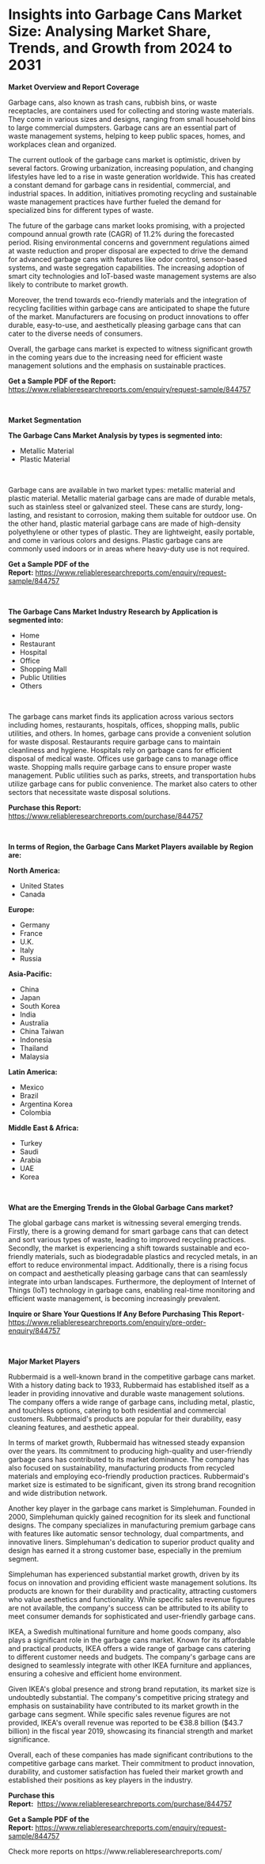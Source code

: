 <p><h1>Insights into Garbage Cans Market Size: Analysing Market Share, Trends, and Growth from 2024 to 2031</h1></p><p><strong>Market Overview and Report Coverage</strong></p>
<p><p>Garbage cans, also known as trash cans, rubbish bins, or waste receptacles, are containers used for collecting and storing waste materials. They come in various sizes and designs, ranging from small household bins to large commercial dumpsters. Garbage cans are an essential part of waste management systems, helping to keep public spaces, homes, and workplaces clean and organized.</p><p>The current outlook of the garbage cans market is optimistic, driven by several factors. Growing urbanization, increasing population, and changing lifestyles have led to a rise in waste generation worldwide. This has created a constant demand for garbage cans in residential, commercial, and industrial spaces. In addition, initiatives promoting recycling and sustainable waste management practices have further fueled the demand for specialized bins for different types of waste.</p><p>The future of the garbage cans market looks promising, with a projected compound annual growth rate (CAGR) of 11.2% during the forecasted period. Rising environmental concerns and government regulations aimed at waste reduction and proper disposal are expected to drive the demand for advanced garbage cans with features like odor control, sensor-based systems, and waste segregation capabilities. The increasing adoption of smart city technologies and IoT-based waste management systems are also likely to contribute to market growth.</p><p>Moreover, the trend towards eco-friendly materials and the integration of recycling facilities within garbage cans are anticipated to shape the future of the market. Manufacturers are focusing on product innovations to offer durable, easy-to-use, and aesthetically pleasing garbage cans that can cater to the diverse needs of consumers.</p><p>Overall, the garbage cans market is expected to witness significant growth in the coming years due to the increasing need for efficient waste management solutions and the emphasis on sustainable practices.</p></p>
<p><strong>Get a Sample PDF of the Report:</strong> <a href="https://www.reliableresearchreports.com/enquiry/request-sample/844757">https://www.reliableresearchreports.com/enquiry/request-sample/844757</a></p>
<p>&nbsp;</p>
<p><strong>Market Segmentation</strong></p>
<p><strong>The Garbage Cans Market Analysis by types is segmented into:</strong></p>
<p><ul><li>Metallic Material</li><li>Plastic Material</li></ul></p>
<p>&nbsp;</p>
<p><p>Garbage cans are available in two market types: metallic material and plastic material. Metallic material garbage cans are made of durable metals, such as stainless steel or galvanized steel. These cans are sturdy, long-lasting, and resistant to corrosion, making them suitable for outdoor use. On the other hand, plastic material garbage cans are made of high-density polyethylene or other types of plastic. They are lightweight, easily portable, and come in various colors and designs. Plastic garbage cans are commonly used indoors or in areas where heavy-duty use is not required.</p></p>
<p><strong>Get a Sample PDF of the Report:</strong>&nbsp;<a href="https://www.reliableresearchreports.com/enquiry/request-sample/844757">https://www.reliableresearchreports.com/enquiry/request-sample/844757</a></p>
<p>&nbsp;</p>
<p><strong>The Garbage Cans Market Industry Research by Application is segmented into:</strong></p>
<p><ul><li>Home</li><li>Restaurant</li><li>Hospital</li><li>Office</li><li>Shopping Mall</li><li>Public Utilities</li><li>Others</li></ul></p>
<p>&nbsp;</p>
<p><p>The garbage cans market finds its application across various sectors including homes, restaurants, hospitals, offices, shopping malls, public utilities, and others. In homes, garbage cans provide a convenient solution for waste disposal. Restaurants require garbage cans to maintain cleanliness and hygiene. Hospitals rely on garbage cans for efficient disposal of medical waste. Offices use garbage cans to manage office waste. Shopping malls require garbage cans to ensure proper waste management. Public utilities such as parks, streets, and transportation hubs utilize garbage cans for public convenience. The market also caters to other sectors that necessitate waste disposal solutions.</p></p>
<p><strong>Purchase this Report:</strong>&nbsp; <a href="https://www.reliableresearchreports.com/purchase/844757">https://www.reliableresearchreports.com/purchase/844757</a></p>
<p>&nbsp;</p>
<p><strong>In terms of Region, the Garbage Cans Market Players available by Region are:</strong></p>
<p>
    <p> <strong> North America: </strong>
        <ul>
            <li>United States</li>
            <li>Canada</li>
        </ul>
        </p> 
    <p> <strong> Europe: </strong>
        <ul>
            <li>Germany</li>
            <li>France</li>
            <li>U.K.</li>
            <li>Italy</li>
            <li>Russia</li>
        </ul>
        </p> 
    <p> <strong> Asia-Pacific: </strong>
        <ul>
            <li>China</li>
            <li>Japan</li>
            <li>South Korea</li>
            <li>India</li>
            <li>Australia</li>
            <li>China Taiwan</li>
            <li>Indonesia</li>
            <li>Thailand</li>
            <li>Malaysia</li>
        </ul>
        </p> 
    <p> <strong> Latin America: </strong>
        <ul>
            <li>Mexico</li>
            <li>Brazil</li>
            <li>Argentina Korea</li>
            <li>Colombia</li>
        </ul>
        </p> 
    <p> <strong> Middle East & Africa: </strong>
        <ul>
            <li>Turkey</li>
            <li>Saudi</li>
            <li>Arabia</li>
            <li>UAE</li>
            <li>Korea</li>
        </ul>
    </p>
    </p>
<p>&nbsp;</p>
<p><strong>What are the Emerging Trends in the Global Garbage Cans market?</strong></p>
<p><p>The global garbage cans market is witnessing several emerging trends. Firstly, there is a growing demand for smart garbage cans that can detect and sort various types of waste, leading to improved recycling practices. Secondly, the market is experiencing a shift towards sustainable and eco-friendly materials, such as biodegradable plastics and recycled metals, in an effort to reduce environmental impact. Additionally, there is a rising focus on compact and aesthetically pleasing garbage cans that can seamlessly integrate into urban landscapes. Furthermore, the deployment of Internet of Things (IoT) technology in garbage cans, enabling real-time monitoring and efficient waste management, is becoming increasingly prevalent.</p></p>
<p><strong>Inquire or Share Your Questions If Any Before Purchasing This Report</strong>- <a href="https://www.reliableresearchreports.com/enquiry/pre-order-enquiry/844757">https://www.reliableresearchreports.com/enquiry/pre-order-enquiry/844757</a></p>
<p>&nbsp;</p>
<p><strong>Major Market Players</strong></p>
<p><p>Rubbermaid is a well-known brand in the competitive garbage cans market. With a history dating back to 1933, Rubbermaid has established itself as a leader in providing innovative and durable waste management solutions. The company offers a wide range of garbage cans, including metal, plastic, and touchless options, catering to both residential and commercial customers. Rubbermaid's products are popular for their durability, easy cleaning features, and aesthetic appeal.</p><p>In terms of market growth, Rubbermaid has witnessed steady expansion over the years. Its commitment to producing high-quality and user-friendly garbage cans has contributed to its market dominance. The company has also focused on sustainability, manufacturing products from recycled materials and employing eco-friendly production practices. Rubbermaid's market size is estimated to be significant, given its strong brand recognition and wide distribution network.</p><p>Another key player in the garbage cans market is Simplehuman. Founded in 2000, Simplehuman quickly gained recognition for its sleek and functional designs. The company specializes in manufacturing premium garbage cans with features like automatic sensor technology, dual compartments, and innovative liners. Simplehuman's dedication to superior product quality and design has earned it a strong customer base, especially in the premium segment.</p><p>Simplehuman has experienced substantial market growth, driven by its focus on innovation and providing efficient waste management solutions. Its products are known for their durability and practicality, attracting customers who value aesthetics and functionality. While specific sales revenue figures are not available, the company's success can be attributed to its ability to meet consumer demands for sophisticated and user-friendly garbage cans.</p><p>IKEA, a Swedish multinational furniture and home goods company, also plays a significant role in the garbage cans market. Known for its affordable and practical products, IKEA offers a wide range of garbage cans catering to different customer needs and budgets. The company's garbage cans are designed to seamlessly integrate with other IKEA furniture and appliances, ensuring a cohesive and efficient home environment.</p><p>Given IKEA's global presence and strong brand reputation, its market size is undoubtedly substantial. The company's competitive pricing strategy and emphasis on sustainability have contributed to its market growth in the garbage cans segment. While specific sales revenue figures are not provided, IKEA's overall revenue was reported to be €38.8 billion ($43.7 billion) in the fiscal year 2019, showcasing its financial strength and market significance.</p><p>Overall, each of these companies has made significant contributions to the competitive garbage cans market. Their commitment to product innovation, durability, and customer satisfaction has fueled their market growth and established their positions as key players in the industry.</p></p>
<p><strong>Purchase this Report:</strong>&nbsp;&nbsp;<a href="https://www.reliableresearchreports.com/purchase/844757">https://www.reliableresearchreports.com/purchase/844757</a></p>
<p></p>
<p><strong>Get a Sample PDF of the Report:</strong>&nbsp;<a href="https://www.reliableresearchreports.com/enquiry/request-sample/844757">https://www.reliableresearchreports.com/enquiry/request-sample/844757</a></p>
<p>Check more reports on https://www.reliableresearchreports.com/</p>